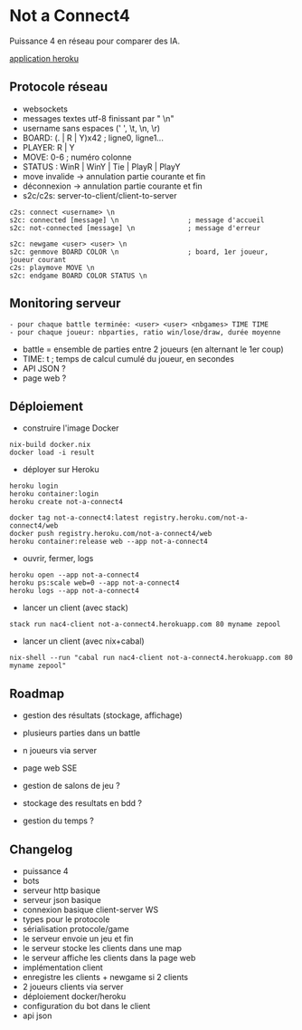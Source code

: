 # Not a Connect4

Puissance 4 en réseau pour comparer des IA.

[application heroku](http://not-a-connect4.herokuapp.com/)

## Protocole réseau

- websockets
- messages textes utf-8 finissant par " \n"
- username sans espaces (' ', \t, \n, \r)
- BOARD: (. | R | Y)x42                     ; ligne0, ligne1...
- PLAYER: R | Y
- MOVE: 0-6                                 ; numéro colonne
- STATUS : WinR | WinY | Tie | PlayR | PlayY
- move invalide -> annulation partie courante et fin
- déconnexion -> annulation partie courante et fin
- s2c/c2s: server-to-client/client-to-server

```
c2s: connect <username> \n
s2c: connected [message] \n                 ; message d'accueil
s2c: not-connected [message] \n             ; message d'erreur

s2c: newgame <user> <user> \n
s2c: genmove BOARD COLOR \n                 ; board, 1er joueur, joueur courant
c2s: playmove MOVE \n
s2c: endgame BOARD COLOR STATUS \n
```

## Monitoring serveur

```
- pour chaque battle terminée: <user> <user> <nbgames> TIME TIME
- pour chaque joueur: nbparties, ratio win/lose/draw, durée moyenne
```

- battle = ensemble de parties entre 2 joueurs (en alternant le 1er coup)
- TIME: t               ; temps de calcul cumulé du joueur, en secondes
- API JSON ?
- page web ?

## Déploiement

- construire l'image Docker

```
nix-build docker.nix
docker load -i result
```

- déployer sur Heroku

```
heroku login
heroku container:login
heroku create not-a-connect4

docker tag not-a-connect4:latest registry.heroku.com/not-a-connect4/web
docker push registry.heroku.com/not-a-connect4/web
heroku container:release web --app not-a-connect4
```

- ouvrir, fermer, logs

```
heroku open --app not-a-connect4
heroku ps:scale web=0 --app not-a-connect4
heroku logs --app not-a-connect4
```

- lancer un client (avec stack)

```
stack run nac4-client not-a-connect4.herokuapp.com 80 myname zepool
```

- lancer un client (avec nix+cabal)

```
nix-shell --run "cabal run nac4-client not-a-connect4.herokuapp.com 80 myname zepool"
```

## Roadmap

- gestion des résultats (stockage, affichage)
- plusieurs parties dans un battle
- n joueurs via server
- page web SSE

- gestion de salons de jeu ?
- stockage des resultats en bdd ?
- gestion du temps ?

## Changelog

- puissance 4
- bots
- serveur http basique
- serveur json basique
- connexion basique client-server WS
- types pour le protocole
- sérialisation protocole/game
- le serveur envoie un jeu et fin
- le serveur stocke les clients dans une map
- le serveur affiche les clients dans la page web
- implémentation client
- enregistre les clients + newgame si 2 clients
- 2 joueurs clients via server
- déploiement docker/heroku
- configuration du bot dans le client
- api json

